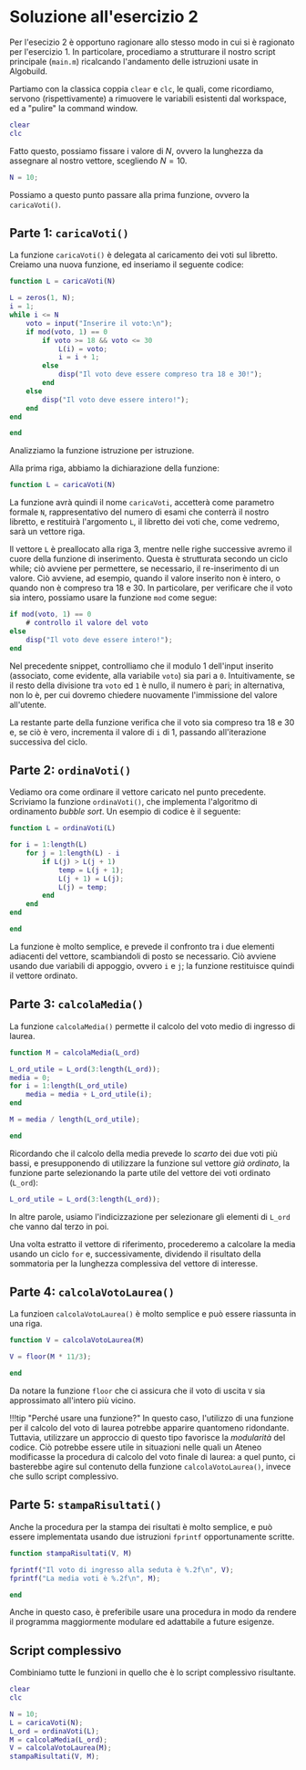 # Soluzione all'esercizio 2

Per l'esecizio 2 è opportuno ragionare allo stesso modo in cui si è ragionato per l'esercizio 1. In particolare, procediamo a strutturare il nostro script principale (`main.m`) ricalcando l'andamento delle istruzioni usate in Algobuild.

Partiamo con la classica coppia `clear` e `clc`, le quali, come ricordiamo, servono (rispettivamente) a rimuovere le variabili esistenti dal workspace, ed a "pulire" la command window.

```Matlab
clear
clc
```

Fatto questo, possiamo fissare i valore di $N$, ovvero la lunghezza da assegnare al nostro vettore, scegliendo $N=10$.

```Matlab
N = 10;
```

Possiamo a questo punto passare alla prima funzione, ovvero la `caricaVoti()`.

## Parte 1: `caricaVoti()`

La funzione `caricaVoti()` è delegata al caricamento dei voti sul libretto. Creiamo una nuova funzione, ed inseriamo il seguente codice:

```Matlab linenums="1"
function L = caricaVoti(N)

L = zeros(1, N);
i = 1;
while i <= N
    voto = input("Inserire il voto:\n");
    if mod(voto, 1) == 0
        if voto >= 18 && voto <= 30
            L(i) = voto;
            i = i + 1;
        else
            disp("Il voto deve essere compreso tra 18 e 30!");
        end
    else
        disp("Il voto deve essere intero!");
    end
end

end
```

Analizziamo la funzione istruzione per istruzione.

Alla prima riga, abbiamo la dichiarazione della funzione:

```matlab linenums="1"
function L = caricaVoti(N)
```

La funzione avrà quindi il nome `caricaVoti`, accetterà come parametro formale `N`, rappresentativo del numero di esami che conterrà il nostro libretto, e restituirà l'argomento `L`, il libretto dei voti che, come vedremo, sarà un vettore riga.

Il vettore `L` è preallocato alla riga 3, mentre nelle righe successive avremo il cuore della funzione di inserimento. Questa è strutturata secondo un ciclo while; ciò avviene per permettere, se necessario, il re-inserimento di un valore. Ciò avviene, ad esempio, quando il valore inserito non è intero, o quando non è compreso tra 18 e 30. In particolare, per verificare che il voto sia intero, possiamo usare la funzione `mod` come segue:

```matlab
if mod(voto, 1) == 0
    # controllo il valore del voto
else
    disp("Il voto deve essere intero!");
end
```

Nel precedente snippet, controlliamo che il modulo 1 dell'input inserito (associato, come evidente, alla variabile `voto`) sia pari a `0`. Intuitivamente, se il resto della divisione tra `voto` ed `1` è nullo, il numero è pari; in alternativa, non lo è, per cui dovremo chiedere nuovamente l'immissione del valore all'utente.

La restante parte della funzione verifica che il voto sia compreso tra 18 e 30 e, se ciò è vero, incrementa il valore di `i` di 1, passando all'iterazione successiva del ciclo. 

## Parte 2: `ordinaVoti()`

Vediamo ora come ordinare il vettore caricato nel punto precedente. Scriviamo la funzione `ordinaVoti()`, che implementa l'algoritmo di ordinamento *bubble sort*. Un esempio di codice è il seguente:

```matlab
function L = ordinaVoti(L)

for i = 1:length(L)
    for j = 1:length(L) - i
        if L(j) > L(j + 1)
            temp = L(j + 1);
            L(j + 1) = L(j);
            L(j) = temp;
        end
    end
end

end
```

La funzione è molto semplice, e prevede il confronto tra i due elementi adiacenti del vettore, scambiandoli di posto se necessario. Ciò avviene usando due variabili di appoggio, ovvero `i` e `j`; la funzione restituisce quindi il vettore ordinato.

## Parte 3: `calcolaMedia()`

La funzione `calcolaMedia()` permette il calcolo del voto medio di ingresso di laurea.

```matlab
function M = calcolaMedia(L_ord)

L_ord_utile = L_ord(3:length(L_ord));
media = 0;
for i = 1:length(L_ord_utile)
    media = media + L_ord_utile(i);
end

M = media / length(L_ord_utile);

end
```

Ricordando che il calcolo della media prevede lo *scarto* dei due voti più bassi, e presupponendo di utilizzare la funzione sul vettore *già ordinato*, la funzione parte selezionando la parte utile del vettore dei voti ordinato (`L_ord`):

```matlab
L_ord_utile = L_ord(3:length(L_ord));
```

In altre parole, usiamo l'indicizzazione per selezionare gli elementi di `L_ord` che vanno dal terzo in poi.

Una volta estratto il vettore di riferimento, procederemo a calcolare la media usando un ciclo `for` e, successivamente, dividendo il risultato della sommatoria per la lunghezza complessiva del vettore di interesse. 

## Parte 4: `calcolaVotoLaurea()`

La funzioen `calcolaVotoLaurea()` è molto semplice e può essere riassunta in una riga.

```matlab
function V = calcolaVotoLaurea(M)

V = floor(M * 11/3);

end
```

Da notare la funzione `floor` che ci assicura che il voto di uscita `V` sia approssimato all'intero più vicino.

!!!tip "Perché usare una funzione?"
    In questo caso, l'utilizzo di una funzione per il calcolo del voto di laurea potrebbe apparire quantomeno ridondante. Tuttavia, utilizzare un approccio di questo tipo favorisce la *modularità* del codice. Ciò potrebbe essere utile in situazioni nelle quali un Ateneo modificasse la procedura di calcolo del voto finale di laurea: a quel punto, ci basterebbe agire sul contenuto della funzione `calcolaVotoLaurea()`, invece che sullo script complessivo.

## Parte 5: `stampaRisultati()`

Anche la procedura per la stampa dei risultati è molto semplice, e può essere implementata usando due istruzioni `fprintf` opportunamente scritte.

```matlab
function stampaRisultati(V, M)

fprintf("Il voto di ingresso alla seduta è %.2f\n", V);
fprintf("La media voti è %.2f\n", M);

end
```

Anche in questo caso, è preferibile usare una procedura in modo da rendere il programma maggiormente modulare ed adattabile a future esigenze.

## Script complessivo

Combiniamo tutte le funzioni in quello che è lo script complessivo risultante.

```matlab
clear
clc

N = 10;
L = caricaVoti(N);
L_ord = ordinaVoti(L);
M = calcolaMedia(L_ord);
V = calcolaVotoLaurea(M);
stampaRisultati(V, M);
```
